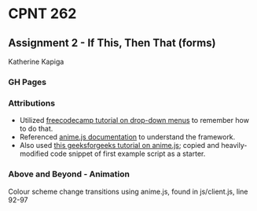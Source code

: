# CPNT 262
## Assignment 2 - If This, Then That (forms)

Katherine Kapiga

### GH Pages


### Attributions
- Utilized [freecodecamp tutorial on drop-down menus](https://www.freecodecamp.org/news/html-drop-down-menu-how-to-add-a-drop-down-list-with-the-select-element/) to remember how to do that.
- Referenced [anime.js documentation](https://animejs.com/documentation/) to understand the framework.
- Also used [this geeksforgeeks tutorial on anime.js](https://www.geeksforgeeks.org/anime-js-animation-with-different-properties/); copied and heavily-modified code snippet of first example script as a starter.

### Above and Beyond - Animation
Colour scheme change transitions using anime.js, found in js/client.js, line 92-97
